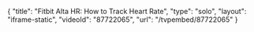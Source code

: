 {
    "title": "Fitbit Alta HR: How to Track Heart Rate",
    "type": "solo",
    "layout": "iframe-static",
    "videoId": "87722065",
    "url": "\/tvpembed\/87722065"
}
